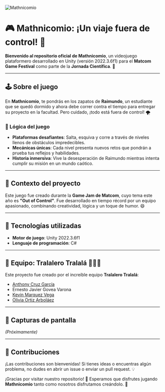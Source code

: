 ![Mathnicomio](repoPhoto)

# 🎮 Mathnicomio: ¡Un viaje fuera de control! 🚀

**Bienvenido al repositorio oficial de Mathnicomio**, un videojuego plataformero desarrollado en Unity (versión 2022.3.6f1) para el **Matcom Game Festival** como parte de la **Jornada Científica**. 🎉

---

## 🕹️ Sobre el juego

En **Mathnicomio**, te pondrás en los zapatos de **Raimundo**, un estudiante que se quedó dormido y ahora debe correr contra el tiempo para entregar su proyecto en la facultad. Pero cuidado, ¡todo está fuera de control! 🌪️

### 🌟 Lógica del juego
- **Plataformas desafiantes**: Salta, esquiva y corre a través de niveles llenos de obstáculos impredecibles.
- **Mecánicas únicas**: Cada nivel presenta nuevos retos que pondrán a prueba tus reflejos y habilidades.
- **Historia inmersiva**: Vive la desesperación de Raimundo mientras intenta cumplir su misión en un mundo caótico.

---

## 📅 Contexto del proyecto

Este juego fue creado durante la **Game Jam de Matcom**, cuyo tema este año es **"Out of Control"**. Fue desarrollado en tiempo récord por un equipo apasionado, combinando creatividad, lógica y un toque de humor. 😄

---

## 🚀 Tecnologías utilizadas
- **Motor de juego**: Unity 2022.3.6f1
- **Lenguaje de programación**: C#

---

## 👥 Equipo: Tralalero Tralalá 🦈👟🎵

Este proyecto fue creado por el increíble equipo **Tralalero Tralalá**:

- [Anthony Cruz García](https://github.com/Anthonycg2003)
- Ernesto Javier Govea Varona
- [Kevin Marquez Vega](https://github.com/kevinator47)
- [Olivia Ortiz Arboláez](https://github.com/ViA8604)

---

## 📸 Capturas de pantalla
*(Próximamente)*

---

## 🤝 Contribuciones
¡Las contribuciones son bienvenidas! Si tienes ideas o encuentras algún problema, no dudes en abrir un issue o enviar un pull request. 💡


¡Gracias por visitar nuestro repositorio! 🎉 Esperamos que disfrutes jugando **Mathnicomio** tanto como nosotros disfrutamos creándolo. 🚀